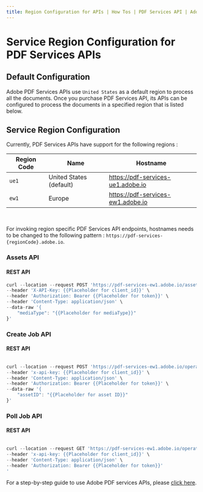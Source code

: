 ```yaml
---
title: Region Configuration for APIs | How Tos | PDF Services API | Adobe PDF Services
---
```


# Service Region Configuration for PDF Services APIs

## Default Configuration 

Adobe PDF Services APIs use `United States` as a default region to process all the documents.
Once you purchase PDF Services API, its APIs can be configured to process the documents in a specified region that is listed below. 

## Service Region Configuration

Currently, PDF Services APIs have support for the following regions :

|Region Code | Name                    | Hostname          |
| ------------| -----------------------|-------------------|
| `ue1`       | United States (default)| https://pdf-services-ue1.adobe.io |
| `ew1`       | Europe                 | https://pdf-services-ew1.adobe.io |

<br />

For invoking region specific PDF Services API endpoints, hostnames needs to be changed to the following pattern : `https://pdf-services-{regionCode}.adobe.io`.

### Assets API 

<CodeBlock slots="heading, code" repeat="1" languages="REST API" />

#### REST API

```javascript
curl --location --request POST 'https://pdf-services-ew1.adobe.io/assets' \
--header 'X-API-Key: {{Placeholder for client_id}}' \
--header 'Authorization: Bearer {{Placeholder for token}}' \
--header 'Content-Type: application/json' \
--data-raw '{
    "mediaType": "{{Placeholder for mediaType}}"
}'
```

### Create Job API

<CodeBlock slots="heading, code" repeat="1" languages="REST API" />

#### REST API

```javascript

curl --location --request POST 'https://pdf-services-ew1.adobe.io/operation/{Placeholder for operation name}' \
--header 'x-api-key: {{Placeholder for client_id}}' \
--header 'Content-Type: application/json' \
--header 'Authorization: Bearer {{Placeholder for token}}' \
--data-raw '{
    "assetID": "{{Placeholder for asset ID}}"
}'

```

### Poll Job API

<CodeBlock slots="heading, code" repeat="1" languages="REST API" />

#### REST API

```javascript

curl --location --request GET 'https://pdf-services-ew1.adobe.io/operation/{Placeholder for operation name}' \
--header 'x-api-key: {{Placeholder for client_id}}' \
--header 'Content-Type: application/json' \
--header 'Authorization: Bearer {{Placeholder for token}}'
'
```

For a step-by-step guide to use Adobe PDF services APIs, please [click here](./api-usage.md).
